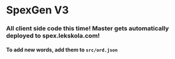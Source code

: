 # SpexGen V3
### All client side code this time! Master gets automatically deployed to spex.lekskola.com!
#### To add new words, add them to `src/ord.json`
